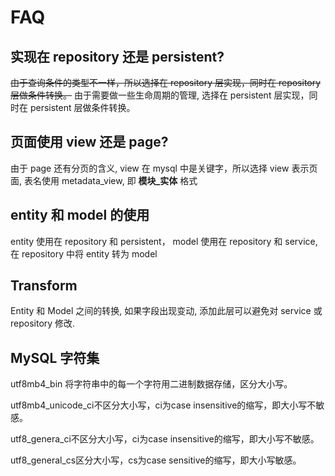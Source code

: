 # FAQ

## 实现在 repository 还是 persistent?
~~由于查询条件的类型不一样，所以选择在 repository 层实现，同时在 repository 层做条件转换。~~
由于需要做一些生命周期的管理, 选择在 persistent 层实现，同时在 persistent 层做条件转换。

## 页面使用 view 还是 page?
由于 page 还有分页的含义, view 在 mysql 中是关键字，所以选择 view 表示页面, 表名使用 metadata_view, 即 **模块_实体** 格式

## entity 和 model 的使用
entity 使用在 repository 和 persistent， model 使用在 repository 和 service, 在 repository 中将 entity 转为 model

## Transform
Entity 和 Model 之间的转换, 如果字段出现变动, 添加此层可以避免对 service 或 repository 修改.

## MySQL 字符集
utf8mb4_bin 将字符串中的每一个字符用二进制数据存储，区分大小写。

utf8mb4_unicode_ci不区分大小写，ci为case insensitive的缩写，即大小写不敏感。

utf8_genera_ci不区分大小写，ci为case insensitive的缩写，即大小写不敏感。

utf8_general_cs区分大小写，cs为case sensitive的缩写，即大小写敏感。
